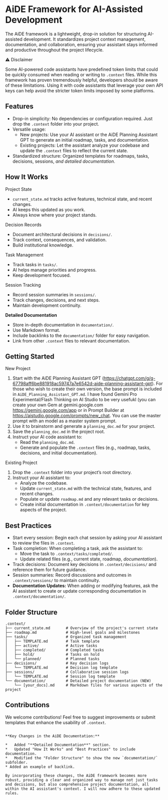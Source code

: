 
# AiDE Framework for AI-Assisted Development

The AiDE framework is a lightweight, drop-in solution for structuring AI-assisted development. It standardizes project context management, documentation, and collaboration, ensuring your assistant stays informed and productive throughout the project lifecycle.

⚠ Disclaimer

Some AI-powered code assistants have predefined token limits that could be quickly consumed when reading or writing to `.context` files. While this framework has proven tremendously helpful, developers should be aware of these limitations. Using it with code assistants that leverage your own API keys can help avoid the stricter token limits imposed by some platforms.

## Features

-   Drop-in simplicity: No dependencies or configuration required. Just drop the `.context` folder into your project.
-   Versatile usage:
    -   New projects: Use your AI assistant or the AiDE Planning Assistant GPT to generate an initial roadmap, tasks, and documentation.
    -   Existing projects: Let the assistant analyze your codebase and update the `.context` files to reflect the current state.
-   Standardized structure: Organized templates for roadmaps, tasks, decisions, sessions, *and detailed documentation*.

## How It Works

Project State

-   `current_state.md` tracks active features, technical state, and recent changes.
-   AI keeps this updated as you work.
-   Always know where your project stands.

Decision Records

-   Document architectural decisions in `decisions/`.
-   Track context, consequences, and validation.
-   Build institutional knowledge.

Task Management

-   Track tasks in `tasks/`.
-   AI helps manage priorities and progress.
-   Keep development focused.

Session Tracking

-   Record session summaries in `sessions/`.
-   Track changes, decisions, and next steps.
-   Maintain development continuity.

**Detailed Documentation**

-   Store in-depth documentation in `documentation/`.
-   Use Markdown format.
-   Include backlinks to the `documentation/` folder for easy navigation.
-   Link from other `.context` files to relevant documentation.

## Getting Started

New Project

1.  Start with the AiDE Planning Assistant GPT (https://chatgpt.com/g/g-67798aff6be881918ac59747a7e6542d-aide-planning-assistant-gpt). For those who wish to create their own version, the base prompt is included in `AiDE_Planning_Assistant_GPT.md`. I have found Gemini Pro Experimental/Flash Thinking on AI Studio to be very usefukl (you can create your own Gem at gemini.google.com https://gemini.google.com/app or in Prompt Builder at https://aistudio.google.com/prompts/new_chat.  You can use the master prompt with an model as a master system prompt.
2.  Use it to brainstorm and generate a `planning_doc.md` for your project.
3.  Save the `planning_doc.md` in the project root.
4.  Instruct your AI code assistant to:
    -   Read the `planning_doc.md`.
    -   Generate and populate the `.context` files (e.g., roadmap, tasks, decisions, and initial documentation).

Existing Project

1.  Drop the `.context` folder into your project’s root directory.
2.  Instruct your AI assistant to:
    -   Analyze the codebase.
    -   Update `current_state.md` with the technical state, features, and recent changes.
    -   Populate or update `roadmap.md` and any relevant tasks or decisions.
    - Create initial documentation in `.context/documentation` for key aspects of the project.

## Best Practices

-   Start every session: Begin each chat session by asking your AI assistant to review the files in `.context`.
-   Task completion: When completing a task, ask the assistant to:
    -   Move the task to `.context/tasks/completed/`.
    -   Update related files (e.g., current state, roadmap, *documentation*).
-   Track decisions: Document key decisions in `.context/decisions/` and reference them for future guidance.
-   Session summaries: Record discussions and outcomes in `.context/sessions/` to maintain continuity.
-   **Documentation Updates:** When adding or modifying features, ask the AI assistant to create or update corresponding documentation in `.context/documentation/`.

## Folder Structure

```
.context/
├── current_state.md       # Overview of the project's current state
├── roadmap.md             # High-level goals and milestones
├── tasks/                 # Organized task management
│   ├── TEMPLATE.md        # Task template
│   ├── active/            # Active tasks
│   ├── completed/         # Completed tasks
│   ├── hold/              # Tasks on hold
│   └── planned/           # Planned tasks
├── decisions/             # Key decision logs
│   └── TEMPLATE.md        # Decision log template
├── sessions/              # Collaborative session logs
│   └── TEMPLATE.md        # Session log template
└── documentation/         # Detailed project documentation (NEW)
    └── [your_docs].md     # Markdown files for various aspects of the project
```

## Contributions

We welcome contributions! Feel free to suggest improvements or submit templates that enhance the usability of `.context`.
```

**Key Changes in the AiDE Documentation:**

*   Added "**Detailed Documentation**" section.
*   Updated "How It Works" and "Best Practices" to include documentation.
*   Modified the "Folder Structure" to show the new `documentation/` subfolder.
* Added an example of backlink.

By incorporating these changes, the AiDE framework becomes more robust, providing a clear and organized way to manage not just tasks and decisions, but also comprehensive project documentation, all within the AI assistant's context. I will now adhere to these updated rules.
